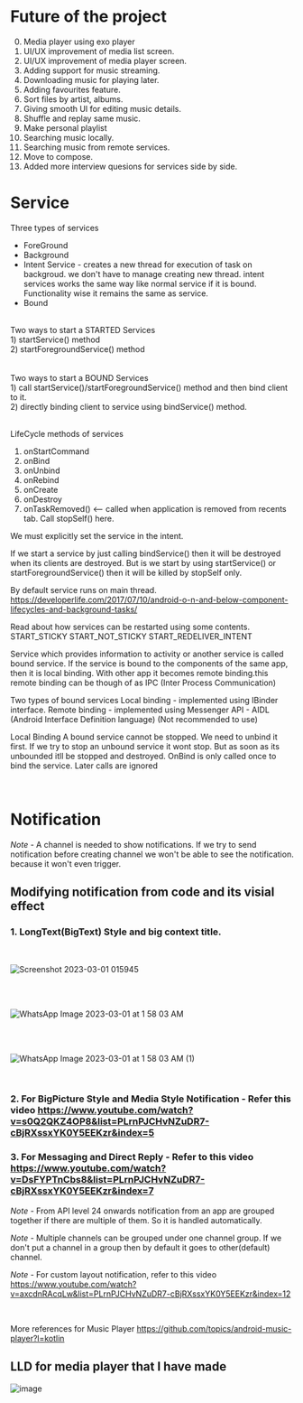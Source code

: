 # Future of the project
0) Media player using exo player
1) UI/UX improvement of media list screen.
2) UI/UX improvement of media player screen.
3) Adding support for music streaming.
4) Downloading music for playing later.
5) Adding favourites feature.
6) Sort files by artist, albums.
7) Giving smooth UI for editing music details.
8) Shuffle and replay same music.
9) Make personal playlist
10) Searching music locally.
11) Searching music from remote services.
12) Move to compose.
13) Added more interview quesions for services side by side.


# Service

Three types of services
 - ForeGround
 - Background
 - Intent Service - creates a new thread for execution of task on backgroud. we don't have to manage creating new thread. intent services works the same way like normal service if it is bound. Functionality wise it remains the same as service.
 - Bound

<br>
Two ways to start a STARTED Services <br/>
1) startService() method <br/>
2) startForegroundService() method <br/>
<br>

<br>
Two ways to start a BOUND Services <br/>
1) call startService()/startForegroundService() method and then bind client to it. <br/>
2) directly binding client to service using bindService() method. <br/>
<br>



LifeCycle methods of services
1) onStartCommand 
2) onBind 
3) onUnbind 
4) onRebind 
5) onCreate 
6) onDestroy 
7) onTaskRemoved() <-- called when application is removed from recents tab. Call stopSelf() here.

We must explicitly set the service in the intent.

If we start a service by just calling bindService() then it will be destroyed when its clients are destroyed.
But is we start by using startService() or startForegroundService() then it will be killed by stopSelf only.


By default service runs on main thread.
https://developerlife.com/2017/07/10/android-o-n-and-below-component-lifecycles-and-background-tasks/


Read about how services can be restarted using some contents.
START_STICKY
START_NOT_STICKY
START_REDELIVER_INTENT 


Service which provides information to activity or another service is called bound service.
If the service is bound to the components of the same app, then it is local binding. With other app it becomes remote binding.this remote binding can be though of as IPC (Inter Process Communication)

Two types of bound services
Local binding - implemented using IBinder  interface.
Remote binding - implemented using 
Messenger API - 
AIDL (Android Interface Definition language) (Not recommended to use)


Local Binding 
A bound service cannot be stopped. We need to unbind it first.
If we try to stop an unbound service it wont stop. But as soon as its unbounded itll be stopped and destroyed.
OnBind is only called once to bind the service. Later calls are ignored

<br>

# Notification

*Note -* A channel is needed to show notifications. If we try to send notification before creating channel we won't be able to see the notification. because it won't even trigger.

## Modifying notification from code and its visial effect

### 1. LongText(BigText) Style and big context title.


<br>

![Screenshot 2023-03-01 015945](https://user-images.githubusercontent.com/58071934/221971843-34ffaef3-48ab-47d9-908f-fe6f4e5d1e58.png)

<br>

<br>

![WhatsApp Image 2023-03-01 at 1 58 03 AM](https://user-images.githubusercontent.com/58071934/221971911-cf920ee2-7fe7-48c7-9616-fda3851f853b.jpeg)

<br>

<br>

![WhatsApp Image 2023-03-01 at 1 58 03 AM (1)](https://user-images.githubusercontent.com/58071934/221972006-2e3a8aa2-d589-4a6a-8d39-300fa17e5014.jpeg)

<br>

### 2. For BigPicture Style and Media Style Notification - Refer this video https://www.youtube.com/watch?v=s0Q2QKZ4OP8&list=PLrnPJCHvNZuDR7-cBjRXssxYK0Y5EEKzr&index=5 

### 3. For Messaging and Direct Reply - Refer to this video https://www.youtube.com/watch?v=DsFYPTnCbs8&list=PLrnPJCHvNZuDR7-cBjRXssxYK0Y5EEKzr&index=7

*Note -* From API level 24 onwards notification from an app are grouped together if there are multiple of them. So it is handled automatically. 

*Note -* Multiple channels can be grouped under one channel group. If we don't put a channel in a group then by default it goes to other(default) channel.

*Note -* For custom layout notification, refer to this video https://www.youtube.com/watch?v=axcdnRAcqLw&list=PLrnPJCHvNZuDR7-cBjRXssxYK0Y5EEKzr&index=12 

<br>

More references for Music Player
https://github.com/topics/android-music-player?l=kotlin 

## LLD for media player that I have made
![image](https://user-images.githubusercontent.com/58071934/224479944-8c51d1b3-b389-4a00-be84-c2d2f65d4cbc.png)


